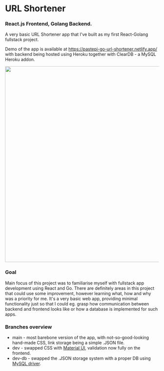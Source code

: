 # URL Shortener
### React.js Frontend, Golang Backend.
A very basic URL Shortener app that I've built as my first React-Golang fullstack project.

Demo of the app is available at https://pastepi-go-url-shortener.netlify.app/ with backend being hosted using Heroku together with ClearDB - a MySQL Heroku addon.

<img src="https://i.imgur.com/tOTHFU3.gif" width="640" />


### Goal
Main focus of this project was to familiarise myself with fullstack app development using React and Go. There are definitely areas in this project that could use some improvement,
however learning what, how and why was a priority for me. It's a very basic web app, providing minimal functionality just so that I could eg. grasp how communication between
backend and frontend looks like or how a database is implemented for such apps.

### Branches overview

* main - most barebone version of the app, with not-so-good-looking hand-made CSS, link storage being a simple .JSON file.
* dev - swapped CSS with [Material UI](https://mui.com/), validation now fully on the frontend.
* dev-db - swapped the .JSON storage system with a proper DB using [MySQL driver](https://github.com/go-sql-driver/mysql).
